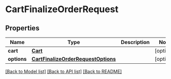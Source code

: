 # CartFinalizeOrderRequest

## Properties
Name | Type | Description | Notes
------------ | ------------- | ------------- | -------------
**cart** | [**Cart**](Cart.md) |  | [optional] 
**options** | [**CartFinalizeOrderRequestOptions**](CartFinalizeOrderRequestOptions.md) |  | [optional] 

[[Back to Model list]](../README.md#documentation-for-models) [[Back to API list]](../README.md#documentation-for-api-endpoints) [[Back to README]](../README.md)


